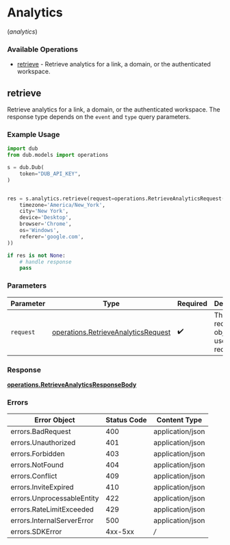 # Analytics
(*analytics*)

### Available Operations

* [retrieve](#retrieve) - Retrieve analytics for a link, a domain, or the authenticated workspace.

## retrieve

Retrieve analytics for a link, a domain, or the authenticated workspace. The response type depends on the `event` and `type` query parameters.

### Example Usage

```python
import dub
from dub.models import operations

s = dub.Dub(
    token="DUB_API_KEY",
)


res = s.analytics.retrieve(request=operations.RetrieveAnalyticsRequest(
    timezone='America/New_York',
    city='New York',
    device='Desktop',
    browser='Chrome',
    os='Windows',
    referer='google.com',
))

if res is not None:
    # handle response
    pass

```

### Parameters

| Parameter                                                                                  | Type                                                                                       | Required                                                                                   | Description                                                                                |
| ------------------------------------------------------------------------------------------ | ------------------------------------------------------------------------------------------ | ------------------------------------------------------------------------------------------ | ------------------------------------------------------------------------------------------ |
| `request`                                                                                  | [operations.RetrieveAnalyticsRequest](../../models/operations/retrieveanalyticsrequest.md) | :heavy_check_mark:                                                                         | The request object to use for the request.                                                 |


### Response

**[operations.RetrieveAnalyticsResponseBody](../../models/operations/retrieveanalyticsresponsebody.md)**
### Errors

| Error Object               | Status Code                | Content Type               |
| -------------------------- | -------------------------- | -------------------------- |
| errors.BadRequest          | 400                        | application/json           |
| errors.Unauthorized        | 401                        | application/json           |
| errors.Forbidden           | 403                        | application/json           |
| errors.NotFound            | 404                        | application/json           |
| errors.Conflict            | 409                        | application/json           |
| errors.InviteExpired       | 410                        | application/json           |
| errors.UnprocessableEntity | 422                        | application/json           |
| errors.RateLimitExceeded   | 429                        | application/json           |
| errors.InternalServerError | 500                        | application/json           |
| errors.SDKError            | 4xx-5xx                    | */*                        |
